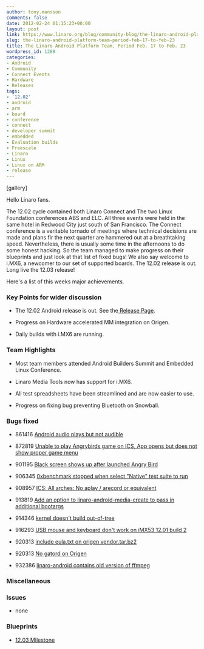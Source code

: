```yaml
---
author: tony.mansson
comments: false
date: 2012-02-24 01:15:23+00:00
layout: post
link: https://www.linaro.org/blog/community-blog/the-linaro-android-platform-team-period-feb-17-to-feb-23/
slug: the-linaro-android-platform-team-period-feb-17-to-feb-23
title: The Linaro Android Platform Team, Period Feb. 17 to Feb. 23
wordpress_id: 1288
categories:
- Android
- Community
- Connect Events
- Hardware
- Releases
tags:
- '12.02'
- android
- arm
- board
- conference
- connect
- developer summit
- embedded
- Evaluation builds
- Freescale
- Linaro
- Linux
- Linux on ARM
- release
---
```


[gallery]

Hello Linaro fans.

The 12.02 cycle contained both Linaro Connect and The two Linux Foundation conferences ABS and ELC. All three events were held in the same hotel in Redwood City just south of San Francisco. The Connect conference is a veritable tornado of meetings where technical decisions are made and plans fir the next quarter are hammered out at a breathtaking speed. Nevertheless, there is usually some time in the afternoons to do some honest hacking. So the team managed to make progress on their blueprints and just look at that list of fixed bugs! We also say welcome to i.MX6, a newcomer to our set of supported boards. The 12.02 release is out. Long live the 12.03 release!

Here's a list of this weeks major achievements.


### Key Points for wider discussion





	
  * The 12.02 Android release is out. See the[ Release Page](https://wiki.linaro.org/Cycles/1202/Release).

	
  * Progress on Hardware accelerated MM integration on Origen.

	
  * Daily builds with i.MX6 are running.




### Team Highlights





	
  * Most team members attended Android Builders Summit and Embedded Linux Conference.

	
  * Linaro Media Tools now has support for i.MX6.

	
  * All test spreadsheets have been streamlined and are now easier to use.

	
  * Progress on fixing bug preventing Bluetooth on Snowball.




### Bugs fixed





	
  * 861416	[ Android audio plays but not audible](https://bugs.launchpad.net/linaro-android/+bug/861416)

	
  * 872819	[ Unable to play Angrybirds game on ICS, App opens but does not show proper game menu](https://bugs.launchpad.net/linaro-android/+bug/872819)

	
  * 901195	[ Black screen shows up after launched Angry Bird](https://bugs.launchpad.net/linaro-android/+bug/901195)

	
  * 906345	[ 0xbenchmark stopped when select "Native" test suite to run](https://bugs.launchpad.net/linaro-android/+bug/906345)

	
  * 908957	[ ICS: All arches: No aplay / arecord or equivalent](https://bugs.launchpad.net/linaro-android/+bug/908957)

	
  * 913819	[ Add an option to linaro-android-media-create to pass in additional bootargs](https://bugs.launchpad.net/linaro-android/+bug/913819)

	
  * 914346	[ kernel doesn't build out-of-tree](https://bugs.launchpad.net/linaro-android/+bug/914346)

	
  * 916293	[ USB mouse and keyboard don't work on iMX53 12.01 build 2](https://bugs.launchpad.net/linaro-android/+bug/916293)

	
  * 920313	[ include eula.txt on origen vendor.tar.bz2](https://bugs.launchpad.net/linaro-android/+bug/920313)

	
  * 920313	[ No gatord on Origen](https://bugs.launchpad.net/linaro-android/+bug/920313)

	
  * 932386	[ linaro-android contains old version of ffmpeg](https://bugs.launchpad.net/linaro-android/+bug/932386)




### Miscellaneous




### Issues





	
  * none




### Blueprints





	
  * [12.03 Milestone](https://launchpad.net/linaro-android/+milestone/12.03)


